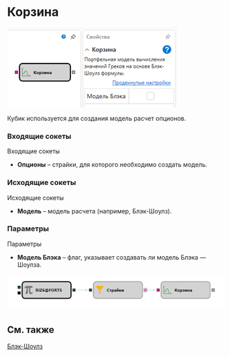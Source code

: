 # Корзина

![Designer Black Basket 00](../images/Designer_Black_Basket_00.png)

Кубик используется для создания модель расчет опционов.

### Входящие сокеты

Входящие сокеты

- **Опционы** – страйки, для которого необходимо создать модель.

### Исходящие сокеты

Исходящие сокеты

- **Модель** – модель расчета (например, Блэк-Шоулз).

### Параметры

Параметры

- **Модель Блэка** – флаг, указывает создавать ли модель Блэка — Шоулза.

![Designer Black Basket 01](../images/Designer_Black_Basket_01.png)

## См. также

[Блэк-Шоулз](Designer_Black_Scholes.md)